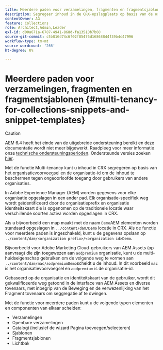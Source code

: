 ```yaml
---
title: Meerdere paden voor verzamelingen, fragmenten en fragmentsjablonen
description: Segregeer inhoud in de CRX-opslagplaats op basis van de organisatie van de klant om onbevoegde toegang te voorkomen.
contentOwner: AG
feature: Collections
role: Architect,Admin,Leader
exl-id: d00a671a-6707-4941-868d-fa13510b7b60
source-git-commit: c5b816d74c6f02f85476d16868844f39b4c47996
workflow-type: tm+mt
source-wordcount: '266'
ht-degree: 0%

---
```


# Meerdere paden voor verzamelingen, fragmenten en fragmentsjablonen {#multi-tenancy-for-collections-snippets-and-snippet-templates}

>[!CAUTION]
>
>AEM 6.4 heeft het einde van de uitgebreide ondersteuning bereikt en deze documentatie wordt niet meer bijgewerkt. Raadpleeg voor meer informatie onze [technische ondersteuningsperioden](https://helpx.adobe.com/support/programs/eol-matrix.html). Ondersteunde versies zoeken [hier](https://experienceleague.adobe.com/docs/).

Met de functie Multi-tenancy kunt u inhoud in CRX segregeren op basis van het organisatievoorvoegsel en de organisatie-id om de inhoud te beschermen tegen ongeoorloofde toegang door gebruikers van andere organisaties.

In Adobe Experience Manager (AEM) worden gegevens voor elke organisatie opgeslagen in een ander pad. Elk organisatie-specifiek weg wordt geïdentificeerd door de organisatieprefix en organisatie identiteitskaart
die is opgenomen op de traditionele locatie waar verschillende soorten activa worden opgeslagen in CRX.

Als u bijvoorbeeld een map maakt met de naam `Demo`AEM elementen worden standaard opgeslagen in `../content/dam/Demo` locatie in CRX. Als de functie voor meerdere paden is ingeschakeld, kunt u de gegevens opslaan op `../content/dam/<organization prefix>/<organization id>Demo`.

Bijvoorbeeld voor Adobe Marketing Cloud-gebruikers van AEM Assets (op aanvraag) die zijn toegewezen aan `aodpremium` organisatie, kunt u de multi-huidseigenschap gebruiken om de volgende weg te vormen aan `../content/dam/mac/aodpremiumDemo`scheidt u de inhoud. In dit voorbeeld `mac` is het organisatievoorvoegsel en `aodpremium` is de organisatie-id.

Gebaseerd op de organisatie en identiteitskaart van de gebruiker, wordt dit gekwalificeerde weg getoond in de interface van AEM Assets en diverse tovenaars, met inbegrip van de Beweging en de verwezenlijking van het Fragment tovenaars om seggregatie af te dwingen.

Met de functie voor meerdere paden kunt u de volgende typen elementen en componenten van elkaar scheiden:

* Verzamelingen
* Openbare verzamelingen
* Catalogi (inclusief de wizard Pagina toevoegen/selecteren)
* Sjablonen
* Fragmentsjablonen
* Lichtbak
